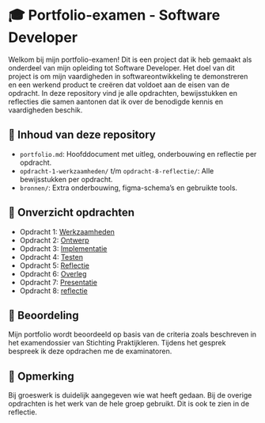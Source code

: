 # 🎓 Portfolio-examen - Software Developer

Welkom bij mijn portfolio-examen!
Dit is een project dat ik heb gemaakt als onderdeel van mijn opleiding tot Software Developer. Het doel van dit project is om mijn vaardigheden in softwareontwikkeling te demonstreren en een werkend product te creëren dat voldoet aan de eisen van de opdracht.
In deze repository vind je alle opdrachten, bewijsstukken en reflecties die samen aantonen dat ik over de benodigde kennis en vaardigheden beschik.

## 📁 Inhoud van deze repository

- `portfolio.md`: Hoofddocument met uitleg, onderbouwing en reflectie per opdracht.
- `opdracht-1-werkzaamheden/` t/m `opdracht-8-reflectie/`: Alle bewijsstukken per opdracht.
- `bronnen/`: Extra onderbouwing, figma-schema’s en gebruikte tools.

## 🧭 Onverzicht opdrachten

- Opdracht 1: [Werkzaamheden](opdracht-1-werkzaamheden/)
- Opdracht 2: [Ontwerp](opdracht-2-ontwerp/)
- Opdracht 3: [Implementatie](opdracht-3-implementatie/)
- Opdracht 4: [Testen](opdracht-4-testen/)
- Opdracht 5: [Reflectie](opdracht-5-reflectie/)
- Opdracht 6: [Overleg](opdracht-6-overleg/)
- Opdracht 7: [Presentatie](opdracht-7-presentatie/)
- Opdracht 8: [reflectie](opdracht-8-reflectie/)

## 🧠 Beoordeling

Mijn portfolio wordt beoordeeld op basis van de criteria zoals beschreven in het examendossier van Stichting Praktijkleren. Tijdens het gesprek bespreek ik deze opdrachen me de examinatoren.

## 📎 Opmerking

Bij groeswerk is duidelijk aangegeven wie wat heeft gedaan. Bij de overige opdrachten is het werk van de hele groep gebruikt. Dit is ook te zien in de reflectie.